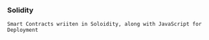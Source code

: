 ### Solidity
```solidity
Smart Contracts wriiten in Soloidity, along with JavaScript for Deployment
```
